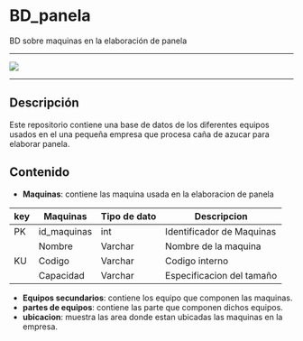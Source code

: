 # BD_panela
BD sobre maquinas en la elaboración de panela

<hr>
    <img src="https://www.civitatis.com/f/colombia/pereira/tour-panela-589x392.jpg">
<hr>

## Descripción

Este repositorio contiene una base de datos de los diferentes equipos usados en el una pequeña empresa que procesa caña de azucar para elaborar panela.

## Contenido

- **Maquinas**: contiene las maquina usada en la elaboracion de panela
  
| key    | Maquinas      | Tipo de dato  | Descripcion               |
| ------ | ------------- | ------------- | ------------------------- |
| PK     | id_maquinas   | int           | Identificador de Maquinas |
|        | Nombre        | Varchar       | Nombre de la maquina      |
| KU     | Codigo        | Varchar       | Codigo interno            |
|        | Capacidad     | Varchar       | Especificacion del tamaño |


- **Equipos secundarios**: contiene los equipo que componen las maquinas.
- **partes de equipos**: contiene las parte que componen dichos equipos.
- **ubicacion**: muestra las area donde estan ubicadas las maquinas en la empresa.


